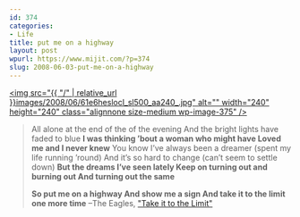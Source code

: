 ```yaml
---
id: 374
categories:
- Life
title: put me on a highway
layout: post
wpurl: https://www.mijit.com/?p=374
slug: 2008-06-03-put-me-on-a-highway
---
```

<a href='https://www.amazon.com/exec/obidos/ASIN/B000002GVS/ref=nosim/mijitcom'><img src="{{ "/" | relative_url }}images/2008/06/61e6heslocl_sl500_aa240_.jpg" alt="" width="240" height="240" class="alignnone size-medium wp-image-375" /></a>

<blockquote>All alone at the end of the of the evening
And the bright lights have faded to blue
<strong>I was thinking ’bout a woman who might have
Loved me and I never knew</strong>
You know I’ve always been a dreamer
(spent my life running ’round)
And it’s so hard to change
(can’t seem to settle down)
<strong>But the dreams I’ve seen lately
Keep on turning out and burning out
And turning out the same

So put me on a highway
And show me a sign
And take it to the limit one more time</strong>
–The Eagles, <a href="https://www.amazon.com/exec/obidos/ASIN/B000002GVS/ref=nosim/mijitcom">"Take it to the Limit"</a></blockquote>
